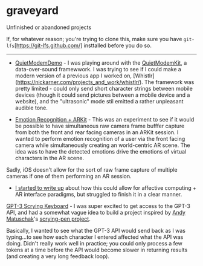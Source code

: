 # graveyard
Unfinished or abandoned projects


If, for whatever reason; you're trying to clone this, make sure you have `git-lfs`[https://git-lfs.github.com/] insttalled before you do so. 

--------------------------------------------------------------------------------------------------------------------------------------------------------------------

* [QuietModemDemo](https://github.com/narner/graveyard/tree/master/QuietModem-Demo) - I was playing around with the [QuietModemKit](https://github.com/quiet/QuietModemKit), a data-over-sound framewwork. I was trying to see if I could make a modern version of a previous app I worked on, 
[Whistlr] (https://nickarner.com/projects_and_work/whistlr/). The framework was pretty limited - could only send short character strings between mobile devices 
(though it could send pictures between a mobile device and a website), and the "ultrasonic" mode stil emitted a rather unpleasant audible tone. 

* [Emotion Recognition + ARKit](https://github.com/narner/graveyard/tree/master/EmotionRecognition%2BARKit%20Demo) - This was an experiment to see if it would be
possible to have simultaneous raw camera frame bufffer capture from both the front and rear facing cameras in an ARKit session. I wanted to perform emotion 
recognition of a user via the front facing camera while simultaneously creating an world-centric AR scene. The idea was to have the detected emotions drive 
the emotions of virtual characters in the AR scene.

Sadly, iOS doesn't allow for the sort of raw frame capture of multiple cameras if one of them performing an AR session. 

* [I started to write up](https://github.com/narner/graveyard/tree/master/Affective%20Computing%20and%20ARKit%20Apps%20(Blog%20Post%20Draft)) about how this could 
allow for affective computing + AR interface paradigms, but struggled to finish it in a clear manner. 


[GPT-3 Scrying Keyboard](https://github.com/narner/graveyard/tree/master/GPT-3_ScryingKeyboard) - I was super excited to get access to the GPT-3 API, and had a 
somewhat vague idea to build a project inspired by [Andy Matuschak](https://twitter.com/andy_matuschak)'s [scrying-pen project](https://github.com/andymatuschak/scrying-pen).

Basically, I wanted to see what the GPT-3 API would send back as I was typing...to see how each character I entered affected what the API was doing. Didn't really
work well in practice; you could only process a few tokens at a time before the API would become slower in returning results (and creating a very long feedback 
loop). 
